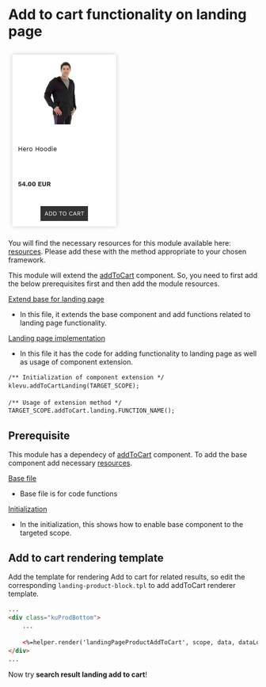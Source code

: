 # Add to cart functionality on landing page

![Search-landing color swatches](/modules/add-to-cart-landing-page/images/image001.png)

You will find the necessary resources for this module available here:
[resources](/modules/add-to-cart-landing-page/resources). Please add these with the
method appropriate to your chosen framework.

This module will extend the [addToCart](/components/add-to-cart) component. So, you need to first add the below prerequisites first and then add the module resources.

[Extend base for landing page](/modules/add-to-cart-landing-page/resources/assets/js/add-to-cart-landing-page.js)
- In this file, it extends the base component and add functions related to landing page functionality.

[Landing page implementation](/modules/add-to-cart-landing-page/resources/assets/js/landing-page-cart-script.js)
- In this file it has the code for adding functionality to landing page as well as usage of component extension.

```html
/** Initialization of component extension */
klevu.addToCartLanding(TARGET_SCOPE);

/** Usage of extension method */
TARGET_SCOPE.addToCart.landing.FUNCTION_NAME();
```

## Prerequisite
This module has a dependecy of [addToCart](/components/add-to-cart) component. To add the base component add necessary [resources](/components/add-to-cart/resources).

[Base file](/components/add-to-cart/resources/assets/js/add-to-cart.js)
- Base file is for code functions

[Initialization](/components/add-to-cart/resources/assets/js/add-to-cart-initialize.js)
- In the initialization, this shows how to enable base component to the targeted scope.

## Add to cart rendering template

Add the template for rendering Add to cart for related results,
so edit the corresponding `landing-product-block.tpl` to add addToCart renderer template.

```html
...
<div class="kuProdBottom">
    ...

    <%=helper.render('landingPageProductAddToCart', scope, data, dataLocal) %>
</div>
...
```

Now try **search result landing add to cart**!